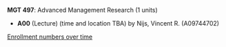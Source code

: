 **MGT 497**: Advanced Management Research (1 units)

- **A00** (Lecture) (time and location TBA) by Nijs, Vincent R. (A09744702)

[Enrollment numbers over time](./MGT497.tsv)
